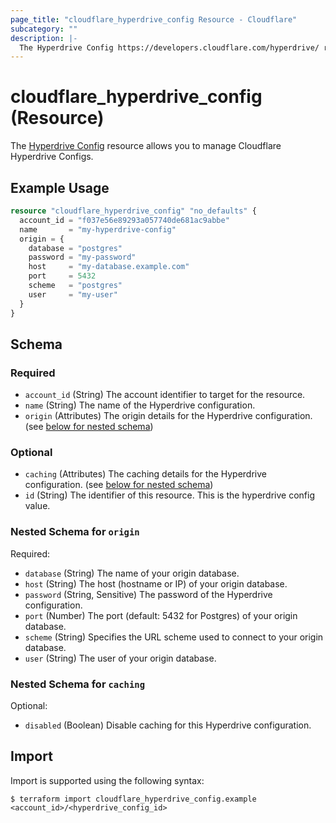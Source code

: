 ```yaml
---
page_title: "cloudflare_hyperdrive_config Resource - Cloudflare"
subcategory: ""
description: |-
  The Hyperdrive Config https://developers.cloudflare.com/hyperdrive/ resource allows you to manage Cloudflare Hyperdrive Configs.
---
```


# cloudflare_hyperdrive_config (Resource)

The [Hyperdrive Config](https://developers.cloudflare.com/hyperdrive/) resource allows you to manage Cloudflare Hyperdrive Configs.

## Example Usage

```terraform
resource "cloudflare_hyperdrive_config" "no_defaults" {
  account_id = "f037e56e89293a057740de681ac9abbe"
  name       = "my-hyperdrive-config"
  origin = {
    database = "postgres"
    password = "my-password"
    host     = "my-database.example.com"
    port     = 5432
    scheme   = "postgres"
    user     = "my-user"
  }
}
```
<!-- schema generated by tfplugindocs -->
## Schema

### Required

- `account_id` (String) The account identifier to target for the resource.
- `name` (String) The name of the Hyperdrive configuration.
- `origin` (Attributes) The origin details for the Hyperdrive configuration. (see [below for nested schema](#nestedatt--origin))

### Optional

- `caching` (Attributes) The caching details for the Hyperdrive configuration. (see [below for nested schema](#nestedatt--caching))
- `id` (String) The identifier of this resource. This is the hyperdrive config value.

<a id="nestedatt--origin"></a>
### Nested Schema for `origin`

Required:

- `database` (String) The name of your origin database.
- `host` (String) The host (hostname or IP) of your origin database.
- `password` (String, Sensitive) The password of the Hyperdrive configuration.
- `port` (Number) The port (default: 5432 for Postgres) of your origin database.
- `scheme` (String) Specifies the URL scheme used to connect to your origin database.
- `user` (String) The user of your origin database.


<a id="nestedatt--caching"></a>
### Nested Schema for `caching`

Optional:

- `disabled` (Boolean) Disable caching for this Hyperdrive configuration.

## Import

Import is supported using the following syntax:

```shell
$ terraform import cloudflare_hyperdrive_config.example <account_id>/<hyperdrive_config_id>
```
